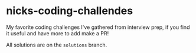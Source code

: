# nicks-coding-challendes
My favorite coding challenges I've gathered from interview prep, if you find it useful and have more to add make a PR!

All solutions are on the `solutions` branch.
